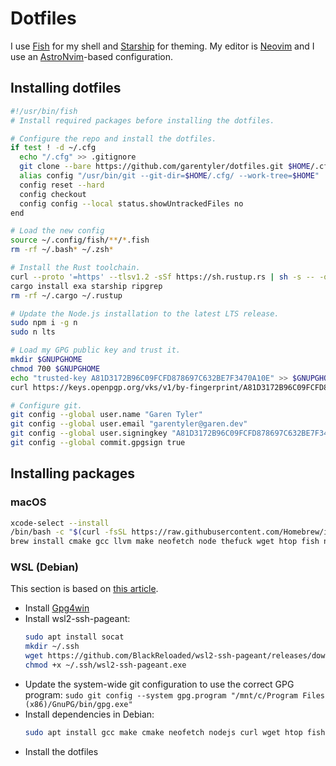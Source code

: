 # Dotfiles

I use [Fish](https://fishshell.com) for my shell and [Starship](https://starship.rs) for theming.
My editor is [Neovim](https://neovim.io) and I use an [AstroNvim](https//astronvim.com)-based configuration.

## Installing dotfiles

```sh
#!/usr/bin/fish
# Install required packages before installing the dotfiles.

# Configure the repo and install the dotfiles.
if test ! -d ~/.cfg
  echo "/.cfg" >> .gitignore
  git clone --bare https://github.com/garentyler/dotfiles.git $HOME/.cfg
  alias config "/usr/bin/git --git-dir=$HOME/.cfg/ --work-tree=$HOME"
  config reset --hard
  config checkout
  config config --local status.showUntrackedFiles no
end

# Load the new config
source ~/.config/fish/**/*.fish
rm -rf ~/.bash* ~/.zsh*

# Install the Rust toolchain.
curl --proto '=https' --tlsv1.2 -sSf https://sh.rustup.rs | sh -s -- -q -y --no-modify-path -c rust-analyzer
cargo install exa starship ripgrep
rm -rf ~/.cargo ~/.rustup

# Update the Node.js installation to the latest LTS release.
sudo npm i -g n
sudo n lts

# Load my GPG public key and trust it.
mkdir $GNUPGHOME
chmod 700 $GNUPGHOME
echo "trusted-key A81D3172B96C09FCFD878697C632BE7F3470A10E" >> $GNUPGHOME/gpg.conf
curl https://keys.openpgp.org/vks/v1/by-fingerprint/A81D3172B96C09FCFD878697C632BE7F3470A10E | gpg --import

# Configure git.
git config --global user.name "Garen Tyler"
git config --global user.email "garentyler@garen.dev"
git config --global user.signingkey "A81D3172B96C09FCFD878697C632BE7F3470A10E"
git config --global commit.gpgsign true
```

## Installing packages

### macOS

```sh
xcode-select --install
/bin/bash -c "$(curl -fsSL https://raw.githubusercontent.com/Homebrew/install/HEAD/install.sh)"
brew install cmake gcc llvm make neofetch node thefuck wget htop fish ncdu
```

### WSL (Debian)

This section is based on [this article](https://www.thetestspecimen.com/posts/wsl2-yubikey/).

- Install [Gpg4win](https://www.gpg4win.org)
- Install wsl2-ssh-pageant:
  ```sh
  sudo apt install socat
  mkdir ~/.ssh
  wget https://github.com/BlackReloaded/wsl2-ssh-pageant/releases/download/v1.3.0/wsl2-ssh-pageant.exe -O ~/.ssh/wsl2-ssh-pageant.exe
  chmod +x ~/.ssh/wsl2-ssh-pageant.exe
  ```
- Update the system-wide git configuration to use the correct GPG program:
  `sudo git config --system gpg.program "/mnt/c/Program Files (x86)/GnuPG/bin/gpg.exe"`
- Install dependencies in Debian:
  ```sh
  sudo apt install gcc make cmake neofetch nodejs curl wget htop fish ncdu
  ```
- Install the dotfiles
